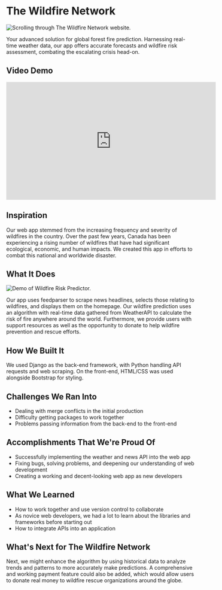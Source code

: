 # The Wildfire Network

![Scrolling through The Wildfire Network website.](wildfire-network-demo.gif)

Your advanced solution for global forest fire prediction. Harnessing real-time weather data, our app offers accurate forecasts and wildfire risk assessment, combating the escalating crisis head-on.

## Video Demo

<iframe width="560" height="315" src="https://youtu.be/GvBbZIoVRwg" frameborder="0" allowfullscreen></iframe>

## Inspiration

Our web app stemmed from the increasing frequency and severity of wildfires in the country. Over the past few years, Canada has been experiencing a rising number of wildfires that have had significant ecological, economic, and human impacts. We created this app in efforts to combat this national and worldwide disaster.

## What It Does

![Demo of Wildfire Risk Predictor.](https://res.cloudinary.com/devpost/image/fetch/s--u03Kv-Oc--/c_limit,f_auto,fl_lossy,q_auto:eco,w_900/https://github.com/wang-owen/TheWildfireNetwork/assets/69203168/8286a445-2d95-470e-92c4-7e7d23c49bd2)

Our app uses feedparser to scrape news headlines, selects those relating to wildfires, and displays them on the homepage. Our wildfire prediction uses an algorithm with real-time data gathered from WeatherAPI to calculate the risk of fire anywhere around the world. Furthermore, we provide users with support resources as well as the opportunity to donate to help wildfire prevention and rescue efforts.

## How We Built It

We used Django as the back-end framework, with Python handling API requests and web scraping. On the front-end, HTML/CSS was used alongside Bootstrap for styling.

## Challenges We Ran Into

- Dealing with merge conflicts in the initial production
- Difficulty getting packages to work together
- Problems passing information from the back-end to the front-end

## Accomplishments That We're Proud Of

- Successfully implementing the weather and news API into the web app
- Fixing bugs, solving problems, and deepening our understanding of web development
- Creating a working and decent-looking web app as new developers

## What We Learned

- How to work together and use version control to collaborate
- As novice web developers, we had a lot to learn about the libraries and frameworks before starting out
- How to integrate APIs into an application

## What's Next for The Wildfire Network

Next, we might enhance the algorithm by using historical data to analyze trends and patterns to more accurately make predictions. A comprehensive and working payment feature could also be added, which would allow users to donate real money to wildfire rescue organizations around the globe.
